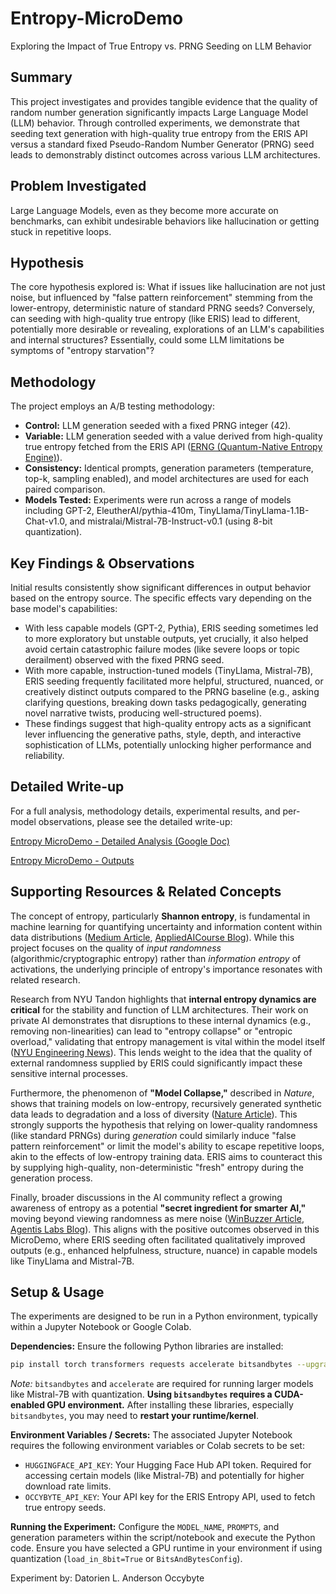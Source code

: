# Entropy-MicroDemo

Exploring the Impact of True Entropy vs. PRNG Seeding on LLM Behavior

## Summary

This project investigates and provides tangible evidence that the quality of random number generation significantly impacts Large Language Model (LLM) behavior. Through controlled experiments, we demonstrate that seeding text generation with high-quality true entropy from the ERIS API versus a standard fixed Pseudo-Random Number Generator (PRNG) seed leads to demonstrably distinct outcomes across various LLM architectures.

## Problem Investigated

Large Language Models, even as they become more accurate on benchmarks, can exhibit undesirable behaviors like hallucination or getting stuck in repetitive loops.

## Hypothesis

The core hypothesis explored is: What if issues like hallucination are not just noise, but influenced by "false pattern reinforcement" stemming from the lower-entropy, deterministic nature of standard PRNG seeds? Conversely, can seeding with high-quality true entropy (like ERIS) lead to different, potentially more desirable or revealing, explorations of an LLM's capabilities and internal structures? Essentially, could some LLM limitations be symptoms of "entropy starvation"?

## Methodology

The project employs an A/B testing methodology:
*   **Control:** LLM generation seeded with a fixed PRNG integer (42).
*   **Variable:** LLM generation seeded with a value derived from high-quality true entropy fetched from the ERIS API ([ERNG (Quantum-Native Entropy Engine)](https://entropy.occybyte.com/)).
*   **Consistency:** Identical prompts, generation parameters (temperature, top-k, sampling enabled), and model architectures are used for each paired comparison.
*   **Models Tested:** Experiments were run across a range of models including GPT-2, EleutherAI/pythia-410m, TinyLlama/TinyLlama-1.1B-Chat-v1.0, and mistralai/Mistral-7B-Instruct-v0.1 (using 8-bit quantization).

## Key Findings & Observations

Initial results consistently show significant differences in output behavior based on the entropy source. The specific effects vary depending on the base model's capabilities:
*   With less capable models (GPT-2, Pythia), ERIS seeding sometimes led to more exploratory but unstable outputs, yet crucially, it also helped avoid certain catastrophic failure modes (like severe loops or topic derailment) observed with the fixed PRNG seed.
*   With more capable, instruction-tuned models (TinyLlama, Mistral-7B), ERIS seeding frequently facilitated more helpful, structured, nuanced, or creatively distinct outputs compared to the PRNG baseline (e.g., asking clarifying questions, breaking down tasks pedagogically, generating novel narrative twists, producing well-structured poems).
*   These findings suggest that high-quality entropy acts as a significant lever influencing the generative paths, style, depth, and interactive sophistication of LLMs, potentially unlocking higher performance and reliability.

## Detailed Write-up

For a full analysis, methodology details, experimental results, and per-model observations, please see the detailed write-up:

[Entropy MicroDemo - Detailed Analysis (Google Doc)](https://docs.google.com/document/d/e/2PACX-1vSpqNhn3tLQUsphCYYixYbFkQUqTThHUdHyS2n2_-32vNEy4QM2CwanaOpOiGVRFMX2gIH9dflMHJ4O/pub)

[Entropy MicroDemo - Outputs](https://docs.google.com/document/d/e/2PACX-1vTDcr7orBOvQWGkYj6y6RN4KeMOssen5hGH4IcJfsDBJktbEgQ8vRVB5dDDDSSotUaQTd59ZYi_Wvwd/pub)

## Supporting Resources & Related Concepts

The concept of entropy, particularly **Shannon entropy**, is fundamental in machine learning for quantifying uncertainty and information content within data distributions ([Medium Article](https://medium.com/swlh/shannon-entropy-in-the-context-of-machine-learning-and-ai-24aee2709e32), [AppliedAICourse Blog](https://www.appliedaicourse.com/blog/entropy-in-machine-learning/)). While this project focuses on the quality of *input randomness* (algorithmic/cryptographic entropy) rather than *information entropy* of activations, the underlying principle of entropy's importance resonates with related research.

Research from NYU Tandon highlights that **internal entropy dynamics are critical** for the stability and function of LLM architectures. Their work on private AI demonstrates that disruptions to these internal dynamics (e.g., removing non-linearities) can lead to "entropy collapse" or "entropic overload," validating that entropy management is vital within the model itself ([NYU Engineering News](https://engineering.nyu.edu/news/cracking-code-private-ai-role-entropy-secure-language-models)). This lends weight to the idea that the quality of external randomness supplied by ERIS could significantly impact these sensitive internal processes.

Furthermore, the phenomenon of **"Model Collapse,"** described in *Nature*, shows that training models on low-entropy, recursively generated synthetic data leads to degradation and a loss of diversity ([Nature Article](https://www.nature.com/articles/s41586-024-07566-y)). This strongly supports the hypothesis that relying on lower-quality randomness (like standard PRNGs) during *generation* could similarly induce "false pattern reinforcement" or limit the model's ability to escape repetitive loops, akin to the effects of low-entropy training data. ERIS aims to counteract this by supplying high-quality, non-deterministic "fresh" entropy during the generation process.

Finally, broader discussions in the AI community reflect a growing awareness of entropy as a potential **"secret ingredient for smarter AI,"** moving beyond viewing randomness as mere noise ([WinBuzzer Article](https://winbuzzer.com/2024/12/15/why-entropy-is-the-secret-ingredient-for-smarter-ai-xcxwbn/), [Agentis Labs Blog](https://www.agentislabs.ai/blog/entropy)). This aligns with the positive outcomes observed in this MicroDemo, where ERIS seeding often facilitated qualitatively improved outputs (e.g., enhanced helpfulness, structure, nuance) in capable models like TinyLlama and Mistral-7B.

## Setup & Usage

The experiments are designed to be run in a Python environment, typically within a Jupyter Notebook or Google Colab.

**Dependencies:**
Ensure the following Python libraries are installed:
```bash
pip install torch transformers requests accelerate bitsandbytes --upgrade
```
*Note:* `bitsandbytes` and `accelerate` are required for running larger models like Mistral-7B with quantization. **Using `bitsandbytes` requires a CUDA-enabled GPU environment.** After installing these libraries, especially `bitsandbytes`, you may need to **restart your runtime/kernel**.

**Environment Variables / Secrets:**
The associated Jupyter Notebook requires the following environment variables or Colab secrets to be set:

*   `HUGGINGFACE_API_KEY`: Your Hugging Face Hub API token. Required for accessing certain models (like Mistral-7B) and potentially for higher download rate limits.
*   `OCCYBYTE_API_KEY`: Your API key for the ERIS Entropy API, used to fetch true entropy seeds.

**Running the Experiment:**
Configure the `MODEL_NAME`, `PROMPTS`, and generation parameters within the script/notebook and execute the Python code. Ensure you have selected a GPU runtime in your environment if using quantization (`load_in_8bit=True` or `BitsAndBytesConfig`).

Experiment by: Datorien L. Anderson
Occybyte
